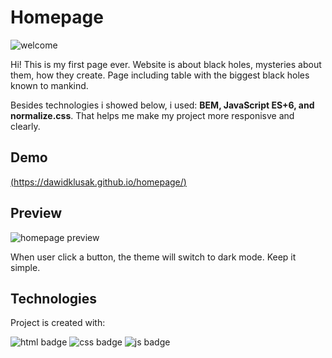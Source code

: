 # Homepage
![welcome](https://github.com/DawidKlusak/currency-converter/assets/135499449/0d9cb5c2-b826-4344-a898-b5d30555ac51)

Hi! This is my first page ever. Website is about black holes, mysteries about them, how they create. Page including table with the biggest black holes known to mankind.

Besides technologies i showed below, i used: **BEM, JavaScript ES+6, and normalize.css**. That helps me make my project more responisve and clearly.

## Demo

[(https://dawidklusak.github.io/homepage/)](https://dawidklusak.github.io/homepage/)

## Preview

![homepage preview](images/Animation1.gif)

When user click a button, the theme will switch to dark mode.
Keep it simple.

## Technologies
Project is created with:

![html badge](https://img.shields.io/badge/HTML5-E34F26?style=for-the-badge&logo=html5&logoColor=white)
![css badge](https://img.shields.io/badge/CSS3-1572B6?style=for-the-badge&logo=css3&logoColor=white)
![js badge](https://img.shields.io/badge/JavaScript-323330?style=for-the-badge&logo=javascript&logoColor=F7DF1E)
